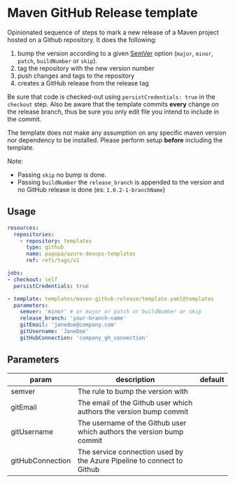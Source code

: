 # Maven GitHub Release template

Opinionated sequence of steps to mark a new release of a Maven project hosted on a Github repository. It does the following:

1. bump the version according to a given [SemVer](https://semver.org/) option (`major`, `minor`, `patch`, `buildNumber` or `skip`).
1. tag the repository with the new version number
1. push changes and tags to the repository
1. creates a GitHub release from the release tag

Be sure that code is checked-out using `persistCredentials: true` in the `checkout` step. Also be aware that the template commits **every** change on the release branch, thus be sure you only edit file you intend to include in the commit.

The template does not make any assumption on any specific maven version nor dependency to be installed. Please perform setup **before** including the template.

Note:
* Passing `skip` no bump is done.
* Passing `buildNumber` the `release_branch` is appended to the version and no GitHub release is done (es: `1.0.2-1-branchName`)

## Usage

```yaml
resources:
  repositories:
    - repository: templates
      type: github
      name: pagopa/azure-devops-templates
      ref: refs/tags/v1

jobs:
- checkout: self
  persistCredentials: true

- template: templates/maven-github-release/template.yaml@templates
  parameters:
    semver: 'minor' # or major or patch or buildNumber or skip
    release_branch: 'your-branch-name'
    gitEmail: 'janedoe@company.com'
    gitUsername: 'JaneDoe'
    gitHubConnection: 'company_gh_connection'
```

## Parameters

|param|description|default|
|-|-|-|
|semver|The rule to bump the version with||
|gitEmail|The email of the Github user which authors the version bump commit ||
|gitUsername|The username of the Github user which authors the version bump commit ||
|gitHubConnection|The service connection used by the Azure Pipeline to connect to Github||
